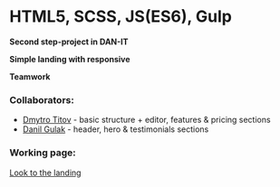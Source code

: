 # HTML5, SCSS, JS(ES6), Gulp 

**Second step-project in DAN-IT**

**Simple landing with responsive**

**Teamwork**

### Collaborators:
* [Dmytro Titov](https://github.com/DmytroTitov) - basic structure + editor, features & pricing sections
* [Danil Gulak](https://gitlab.com/DanilGulak) - header, hero & testimonials sections

### Working page:
[Look to the landing](https://dmytrotitov.github.io/forkio-project/)
